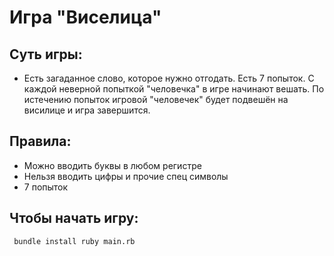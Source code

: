 # Игра "Виселица"

## Суть игры:
* Есть загаданное слово, которое нужно отгодать. Есть 7 попыток. С каждой неверной попыткой "человечка" в игре начинают вешать. По истечению попыток игровой "человечек" будет подвешён на висилице и игра завершится.

## Правила:
* Можно вводить буквы в любом регистре
* Нельзя вводить цифры и прочие спец символы
* 7 попыток 

## Чтобы начать игру:
` bundle install
ruby main.rb`
